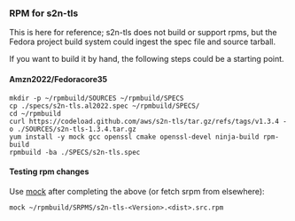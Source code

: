 ### RPM for s2n-tls

This is here for reference; s2n-tls does not build or support rpms, but the Fedora project
 build system could ingest the spec file and source tarball.

If you want to build it by hand, the following steps could be a starting  point.

#### Amzn2022/Fedoracore35

```
mkdir -p ~/rpmbuild/SOURCES ~/rpmbuild/SPECS
cp ./specs/s2n-tls.al2022.spec ~/rpmbuild/SPECS/
cd ~/rpmbuild
curl https://codeload.github.com/aws/s2n-tls/tar.gz/refs/tags/v1.3.4 -o ./SOURCES/s2n-tls-1.3.4.tar.gz
yum install -y mock gcc openssl cmake openssl-devel ninja-build rpm-build
rpmbuild -ba ./SPECS/s2n-tls.spec
```


#### Testing rpm changes

Use [mock](https://rpm-software-management.github.io/mock/) after completing the above (or fetch srpm from elsewhere):
```
mock ~/rpmbuild/SRPMS/s2n-tls-<Version>.<dist>.src.rpm
```


